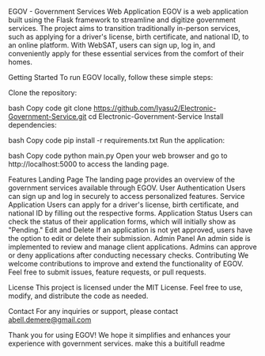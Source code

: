 EGOV - Government Services Web Application EGOV is a web application built using the Flask framework to streamline and digitize government services. The project aims to transition traditionally in-person services, such as applying for a driver's license, birth certificate, and national ID, to an online platform. With WebSAT, users can sign up, log in, and conveniently apply for these essential services from the comfort of their homes.

Getting Started To run EGOV locally, follow these simple steps:

Clone the repository:

bash Copy code git clone https://github.com/Iyasu2/Electronic-Government-Service.git cd Electronic-Government-Service Install dependencies:

bash Copy code pip install -r requirements.txt Run the application:

bash Copy code python main.py Open your web browser and go to http://localhost:5000 to access the landing page.

Features Landing Page The landing page provides an overview of the government services available through EGOV. User Authentication Users can sign up and log in securely to access personalized features. Service Application Users can apply for a driver's license, birth certificate, and national ID by filling out the respective forms. Application Status Users can check the status of their application forms, which will initially show as "Pending." Edit and Delete If an application is not yet approved, users have the option to edit or delete their submission. Admin Panel An admin side is implemented to review and manage client applications. Admins can approve or deny applications after conducting necessary checks. Contributing We welcome contributions to improve and extend the functionality of EGOV. Feel free to submit issues, feature requests, or pull requests.

License This project is licensed under the MIT License. Feel free to use, modify, and distribute the code as needed.

Contact For any inquiries or support, please contact abell.demere@gmail.com

Thank you for using EGOV! We hope it simplifies and enhances your experience with government services.
make this a buitifull readme
